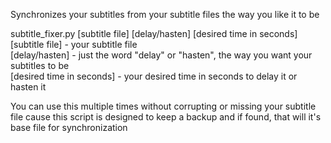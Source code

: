 Synchronizes your subtitles from your subtitle files the way you like it to be

subtitle_fixer.py [subtitle file] [delay/hasten] [desired time in seconds]  
[subtitle file] - your subtitle file  
[delay/hasten] - just the word "delay" or "hasten", the way you want your subtitles to be  
[desired time in seconds] - your desired time in seconds to delay it or hasten it  

You can use this multiple times without corrupting or missing your subtitle file cause this script is designed to keep a backup and if found, that will it's base file for synchronization
